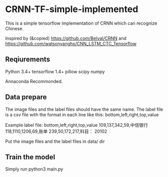 # CRNN-TF-simple-implemented

This is a simple tensorflow implementation of CRNN which can recognize Chinese.

Inspired by (&copied) https://github.com/Belval/CRNN and https://github.com/watsonyanghx/CNN_LSTM_CTC_Tensorflow

## Reqiurements

  Python 3.4+
  tensorflow 1.4+
  pillow
  scipy
  numpy
  
Annaconda Recommonded.

## Data prepare
The image files and the label files should have the same name. The label file is a csv file with the format in each line like this:
  bottom,left,right,top,value
  
Example label file:
  bottom,left,right,top,value
  109,137,342,59,中信银行
  118,1110,1206,69,账单
  239,50,172,217,科目： 20102
  
Put the image files and the label files in data/ dir

## Train the model

Simply run python3 main.py
